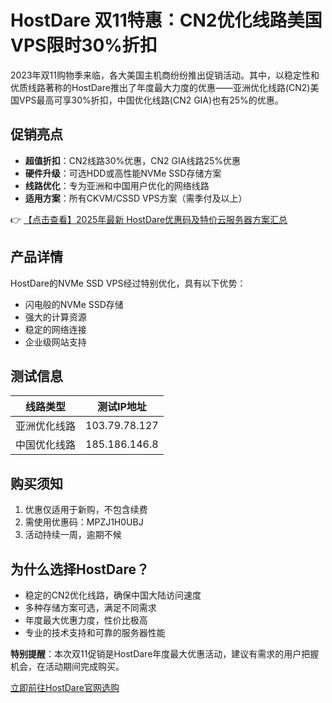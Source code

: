 # HostDare 双11特惠：CN2优化线路美国VPS限时30%折扣

2023年双11购物季来临，各大美国主机商纷纷推出促销活动。其中，以稳定性和优质线路著称的HostDare推出了年度最大力度的优惠——亚洲优化线路(CN2)美国VPS最高可享30%折扣，中国优化线路(CN2 GIA)也有25%的优惠。

## 促销亮点

- **超值折扣**：CN2线路30%优惠，CN2 GIA线路25%优惠
- **硬件升级**：可选HDD或高性能NVMe SSD存储方案
- **线路优化**：专为亚洲和中国用户优化的网络线路
- **适用方案**：所有CKVM/CSSD VPS方案（需季付及以上）

👉 [【点击查看】2025年最新 HostDare优惠码及特价云服务器方案汇总](https://bit.ly/hostdare)

## 产品详情

HostDare的NVMe SSD VPS经过特别优化，具有以下优势：
- 闪电般的NVMe SSD存储
- 强大的计算资源
- 稳定的网络连接
- 企业级网站支持

## 测试信息

| 线路类型       | 测试IP地址      |
|----------------|-----------------|
| 亚洲优化线路   | 103.79.78.127   |
| 中国优化线路   | 185.186.146.8   |

## 购买须知

1. 优惠仅适用于新购，不包含续费
2. 需使用优惠码：MPZJ1H0UBJ
3. 活动持续一周，逾期不候

## 为什么选择HostDare？

- 稳定的CN2优化线路，确保中国大陆访问速度
- 多种存储方案可选，满足不同需求
- 年度最大优惠力度，性价比极高
- 专业的技术支持和可靠的服务器性能

**特别提醒**：本次双11促销是HostDare年度最大优惠活动，建议有需求的用户把握机会，在活动期间完成购买。

[立即前往HostDare官网选购](https://bit.ly/hostdare)